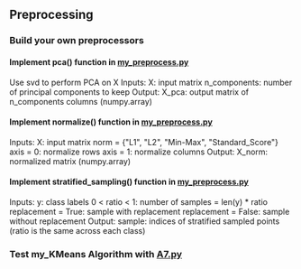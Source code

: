 ## Preprocessing

### Build your own preprocessors

#### Implement pca() function in [my_preprocess.py](https://github.com/hil-se/fds/blob/master/assignments/assignment7/my_preprocess.py)
Use svd to perform PCA on X
Inputs:
 X: input matrix
 n_components: number of principal components to keep
Output:
 X_pca: output matrix of n_components columns (numpy.array)

#### Implement normalize() function in [my_preprocess.py](https://github.com/hil-se/fds/blob/master/assignments/assignment7/my_preprocess.py)
Inputs:
X: input matrix
 norm = {"L1", "L2", "Min-Max", "Standard_Score"}
 axis = 0: normalize rows
 axis = 1: normalize columns
Output:
 X_norm: normalized matrix (numpy.array)

#### Implement stratified_sampling() function in [my_preprocess.py](https://github.com/hil-se/fds/blob/master/assignments/assignment7/my_preprocess.py)
Inputs:
 y: class labels
 0 < ratio < 1: number of samples = len(y) * ratio
 replacement = True: sample with replacement
 replacement = False: sample without replacement
Output:
 sample: indices of stratified sampled points
         (ratio is the same across each class)

### Test my_KMeans Algorithm with [A7.py](https://github.com/hil-se/fds/blob/master/assignments/assignment7/A7.py)


